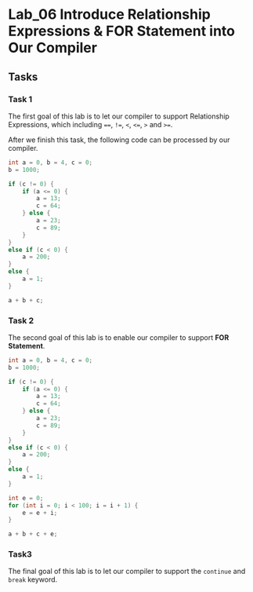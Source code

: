# Lab_06 Introduce Relationship Expressions & FOR Statement into Our Compiler

## Tasks

### Task 1

The first goal of this lab is to let our compiler to support Relationship Expressions, which including `==`, `!=`, `<`, `<=`, `>` and `>=`.

After we finish this task, the following code can be processed by our compiler.

```C
int a = 0, b = 4, c = 0;
b = 1000;

if (c != 0) {
    if (a <= 0) {
        a = 13;
        c = 64;
    } else {
        a = 23;
        c = 89;
    }
} 
else if (c < 0) {
    a = 200;
}
else {
    a = 1;
}

a + b + c;
```

### Task 2

The second goal of this lab is to enable our compiler to support **FOR Statement**.

```C
int a = 0, b = 4, c = 0;
b = 1000;

if (c != 0) {
    if (a <= 0) {
        a = 13;
        c = 64;
    } else {
        a = 23;
        c = 89;
    }
} 
else if (c < 0) {
    a = 200;
}
else {
    a = 1;
}

int e = 0;
for (int i = 0; i < 100; i = i + 1) {
    e = e + i;
}

a + b + c + e;
```

### Task3

The final goal of this lab is to let our compiler to support the `continue` and `break` keyword.